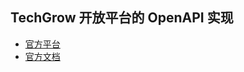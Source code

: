 ## TechGrow 开放平台的 OpenAPI 实现

- [官方平台](https://open.techgrow.cn)
- [官方文档](https://docs.techgrow.cn/v1/wechat/openapi/java/)
